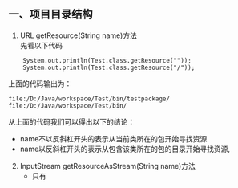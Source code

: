 ## 一、项目目录结构
1. URL getResource(String name)方法  
先看以下代码
```
	System.out.println(Test.class.getResource(""));
	System.out.println(Test.class.getResource("/"));
```
上面的代码输出为：  
```
file:/D:/Java/workspace/Test/bin/testpackage/
file:/D:/Java/workspace/Test/bin/
```
从上面的代码我们可以得出以下的结论：
  - name不以反斜杠开头的表示从当前类所在的包开始寻找资源
  - name以反斜杠开头的表示从包含该类所在的包的目录开始寻找资源,
2. InputStream getResourceAsStream(String name)方法
	- 只有